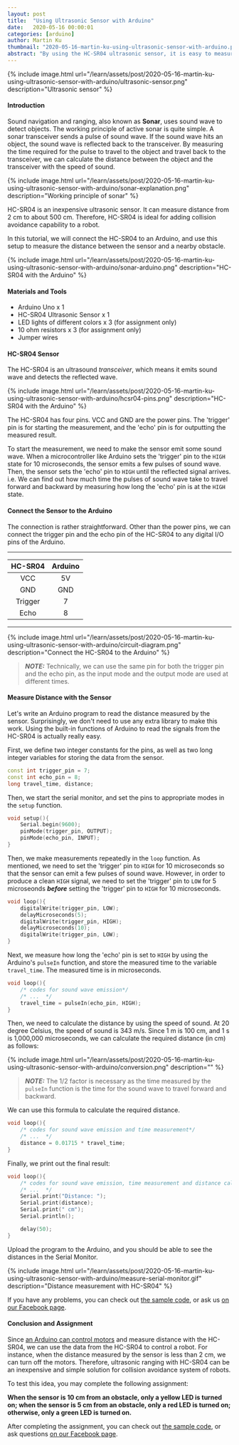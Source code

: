 ```yaml
---
layout: post
title:  "Using Ultrasonic Sensor with Arduino"
date:   2020-05-16 00:00:01
categories: [arduino]
author: Martin Ku
thumbnail: "2020-05-16-martin-ku-using-ultrasonic-sensor-with-arduino.png"
abstract: "By using the HC-SR04 ultrasonic sensor, it is easy to measure a short distance with a microcontroller like Arduino. This is particularly useful for making a robot."
---
```


{% include image.html url="/learn/assets/post/2020-05-16-martin-ku-using-ultrasonic-sensor-with-arduino/ultrasonic-sensor.png" description="Ultrasonic sensor" %}

#### Introduction

Sound navigation and ranging, also known as **Sonar**, uses sound wave to detect objects. The working principle of active sonar is quite simple. A sonar transceiver sends a pulse of sound wave. If the sound wave hits an object, the sound wave is reflected back to the transceiver. By measuring the time required for the pulse to travel to the object and travel back to the transceiver, we can calculate the distance between the object and the transceiver with the speed of sound.

{% include image.html url="/learn/assets/post/2020-05-16-martin-ku-using-ultrasonic-sensor-with-arduino/sonar-explanation.png" description="Working principle of sonar" %}

HC-SR04 is an inexpensive ultrasonic sensor. It can measure distance from 2 cm to about 500 cm. Therefore, HC-SR04 is ideal for adding collision avoidance capability to a robot. 

In this tutorial, we will connect the HC-SR04 to an Arduino, and use this setup to measure the distance between the sensor and a nearby obstacle. 

{% include image.html url="/learn/assets/post/2020-05-16-martin-ku-using-ultrasonic-sensor-with-arduino/sonar-arduino.png" description="HC-SR04 with the Arduino" %}

#### Materials and Tools

*   Arduino Uno x 1
*   HC-SR04 Ultrasonic Sensor x 1
*   LED lights of different colors x 3 (for assignment only)
*   10 ohm resistors x 3 (for assignment only)
*   Jumper wires

#### HC-SR04 Sensor

The HC-SR04 is an ultrasound *transceiver*, which means it emits sound wave and detects the reflected wave. 

{% include image.html url="/learn/assets/post/2020-05-16-martin-ku-using-ultrasonic-sensor-with-arduino/hcsr04-pins.png" description="HC-SR04 with the Arduino" %}

The HC-SR04 has four pins. VCC and GND are the power pins. The 'trigger' pin is for starting the measurement, and the 'echo' pin is for outputting the measured result.

To start the measurement, we need to make the sensor emit some sound wave. When a microcontroller like Arduino sets the 'trigger' pin to the `HIGH` state for 10 microseconds, the sensor emits a few pulses of sound wave. Then, the sensor sets the 'echo' pin to `HIGH` until the reflected signal arrives. i.e. We can find out how much time the pulses of sound wave take to travel forward and backward by measuring how long the 'echo' pin is at the `HIGH` state.

#### Connect the Sensor to the Arduino

The connection is rather straightforward. Other than the power pins, we can connect the trigger pin and the echo pin of the HC-SR04 to any digital I/O pins of the Arduino.

<hr>

HC-SR04 | Arduino |
:-----: | :-----: |
VCC     | 5V
GND     | GND
Trigger | 7
Echo    | 8

<hr>

{% include image.html url="/learn/assets/post/2020-05-16-martin-ku-using-ultrasonic-sensor-with-arduino/circuit-diagram.png" description="Connect the HC-SR04 to the Arduino" %}

> **_NOTE:_**  Technically, we can use the same pin for both the trigger pin and the echo pin, as the input mode and the output mode are used at different times.

#### Measure Distance with the Sensor

Let's write an Arduino program to read the distance measured by the sensor. Surprisingly, we don't need to use any extra library to make this work. Using the built-in functions of Arduino to read the signals from the HC-SR04 is actually really easy.

First, we define two integer constants for the pins, as well as two long integer variables for storing the data from the sensor.

```c++
const int trigger_pin = 7;
const int echo_pin = 8;
long travel_time, distance;
```

Then, we start the serial monitor, and set the pins to appropriate modes in the `setup` function.

```c++
void setup(){
    Serial.begin(9600);
    pinMode(trigger_pin, OUTPUT);
    pinMode(echo_pin, INPUT);
}
```
Then, we make measurements repeatedly in the `loop` function. As mentioned, we need to set the 'trigger' pin to `HIGH` for 10 microseconds so that the sensor can emit a few pulses of sound wave. However, in order to produce a clean `HIGH` signal, we need to set the 'trigger' pin to `LOW` for 5 microseonds ***before*** setting the 'trigger' pin to `HIGH` for 10 microseconds.

```c++
void loop(){
    digitalWrite(trigger_pin, LOW);
    delayMicroseconds(5);
    digitalWrite(trigger_pin, HIGH);
    delayMicroseconds(10);
    digitalWrite(trigger_pin, LOW);
}
```

Next, we measure how long the 'echo' pin is set to `HIGH` by using the Arduino's `pulseIn` function, and store the measured time to the variable `travel_time`. The measured time is in microseconds.

```c++
void loop(){
    /* codes for sound wave emission*/
    /* ...  */
    travel_time = pulseIn(echo_pin, HIGH);
}
```

Then, we need to calculate the distance by using the speed of sound. At 20 degree Celsius, the speed of sound is 343 m/s. Since 1 m is 100 cm,
and 1 s is 1,000,000 microseconds, we can calculate the required distance (in cm) as follows:

{% include image.html url="/learn/assets/post/2020-05-16-martin-ku-using-ultrasonic-sensor-with-arduino/conversion.png" description="" %}

> **_NOTE:_**  The 1/2 factor is necessary as the time measured by the `pulseIn` function is the time for the sound wave to travel forward and backward.

We can use this formula to calculate the required distance. 

```c++
void loop(){
    /* codes for sound wave emission and time measurement*/
    /* ...  */
    distance = 0.01715 * travel_time;
}
```

Finally, we print out the final result:

```c++
void loop(){
    /* codes for sound wave emission, time measurement and distance calculation*/
    /* ...  */
    Serial.print("Distance: ");
    Serial.print(distance);
    Serial.print(" cm");
    Serial.println();

    delay(50);
}
```

Upload the program to the Arduino, and you should be able to see the distances in the Serial Monitor.

{% include image.html url="/learn/assets/post/2020-05-16-martin-ku-using-ultrasonic-sensor-with-arduino/measure-serial-monitor.gif" description="Distance measurement with HC-SR04" %}

If you have any problems, you can check out [the sample code](https://github.com/martin-ku-hku/using-ultrasonic-sensor-with-arduino/blob/master/hc-sr04/hc-sr04.ino), or ask us [on our Facebook page](https://www.facebook.com/gpiocc).

#### Conclusion and Assignment

Since [an Arduino can control motors](https://gpiocc.github.io/learn/arduino/2020/03/19/martin-ku-control-a-motor-with-arduino.html) and measure distance with the HC-SR04, we can use the data from the HC-SR04 to control a robot. For instance, when the distance measured by the sensor is less than 2 cm, we can turn off the motors. Therefore, ultrasonic ranging with HC-SR04 can be an inexpensive and simple solution for collision avoidance system of robots. 

To test this idea, you may complete the following assignment:

**When the sensor is 10 cm from an obstacle, only a yellow LED is turned on; when the sensor is 5 cm from an obstacle, only a red LED is turned on; otherwise, only a green LED is turned on.**

After completing the assignment, you can check out [the sample code](https://github.com/martin-ku-hku/using-ultrasonic-sensor-with-arduino/blob/master/hc-sr04-led/hc-sr04-led.ino), or ask questions [on our Facebook page](https://www.facebook.com/gpiocc).